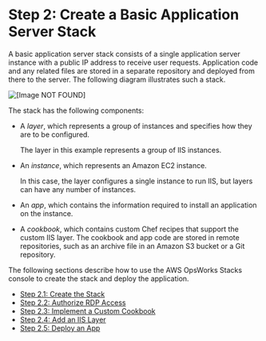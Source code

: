 # Step 2: Create a Basic Application Server Stack<a name="gettingstarted-windows-basic"></a>

A basic application server stack consists of a single application server instance with a public IP address to receive user requests\. Application code and any related files are stored in a separate repository and deployed from there to the server\. The following diagram illustrates such a stack\.

![\[Image NOT FOUND\]](http://docs.aws.amazon.com/opsworks/latest/userguide/images/php_walkthrough_arch_2_windows.png)

The stack has the following components:

+ A *layer*, which represents a group of instances and specifies how they are to be configured\.

  The layer in this example represents a group of IIS instances\.

+ An *instance*, which represents an Amazon EC2 instance\.

  In this case, the layer configures a single instance to run IIS, but layers can have any number of instances\.

+ An *app*, which contains the information required to install an application on the instance\.

+ A *cookbook*, which contains custom Chef recipes that support the custom IIS layer\. The cookbook and app code are stored in remote repositories, such as an archive file in an Amazon S3 bucket or a Git repository\.

The following sections describe how to use the AWS OpsWorks Stacks console to create the stack and deploy the application\.


+ [Step 2\.1: Create the Stack](gettingstarted-windows-stack.md)
+ [Step 2\.2: Authorize RDP Access](gettingstarted-windows-rdp.md)
+ [Step 2\.3: Implement a Custom Cookbook](gettingstarted-windows-cookbook.md)
+ [Step 2\.4: Add an IIS Layer](gettingstarted-windows-iis-layer.md)
+ [Step 2\.5: Deploy an App](gettingstarted-windows-deploy.md)